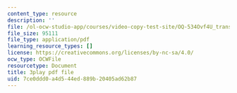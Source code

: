 ```yaml
---
content_type: resource
description: ''
file: /ol-ocw-studio-app/courses/video-copy-test-site/OQ-534Ovf4U_transcript.pdf
file_size: 95111
file_type: application/pdf
learning_resource_types: []
license: https://creativecommons.org/licenses/by-nc-sa/4.0/
ocw_type: OCWFile
resourcetype: Document
title: 3play pdf file
uid: 7ce0ddd0-a4d5-44ed-889b-20405ad62b87
---
```

